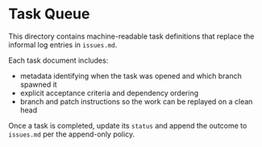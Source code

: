# Task Queue

This directory contains machine-readable task definitions that replace the informal log entries in `issues.md`.

Each task document includes:
- metadata identifying when the task was opened and which branch spawned it
- explicit acceptance criteria and dependency ordering
- branch and patch instructions so the work can be replayed on a clean head

Once a task is completed, update its `status` and append the outcome to `issues.md` per the append-only policy.

